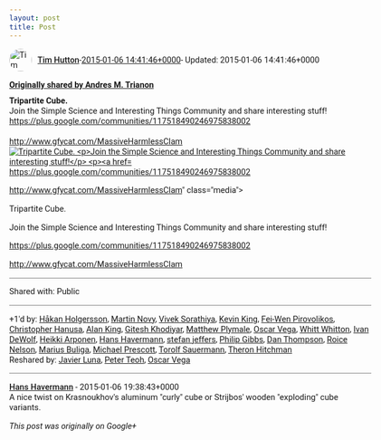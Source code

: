 ```yaml
---
layout: post
title: Post
---
```


<html><head><meta charset="utf-8"><title>Google+ post</title><style>body {font: 11pt Roboto, Arial, sans-serif; max-width: 640px; margin: 24px;}.author-photo {border-radius: 50%; margin-right: 10px; width: 40px;}.author {font-weight: 500;}.main-content {margin: 15px 0 15px;}.post-title {font-weight: bold;}.location {display: block; margin-top: 15px;}.location img {float: left; margin-right: 5px; width: 20px;}.media-link {display: inline-block; max-width: 100%; vertical-align: top;}.media-link p {margin-top: 5px; max-height: 4em; overflow: scroll;}.media {max-height: 100vh; max-width: 100%;}.video-placeholder {background: black; display: flex; height: 300px; max-width: 100%; width: 640px;}.play-icon {border-bottom: 30px solid transparent; border-left: 50px solid white; border-top: 30px solid transparent; color: white; margin: auto;}.album {max-height: 800px; overflow: scroll; width: calc(100vw - 48px);}.album .media-link {margin-right: 5px; max-width: 250px;}.album .media {max-height: 250px;}.link-embed {border-top: 1px solid lightgrey; display: block; margin-top: 20px;}.link-embed img {max-width: 100%;}.inline-link-embed {display: block;}.inline-link-embed img {vertical-align: middle;}.link-title {display: inline-block; font-size: medium; font-weight: 300; padding-left: 1em;}.reshare-attribution {display: block; font-weight: bold; margin-bottom: 10px;}.poll-image {margin-bottom: 5px; max-height: 300px; max-width: 500px;}.poll-choice {align-items: center; display: flex; margin-bottom: 5px; max-width: 500px;}.poll-choice-percentage {background-color: lightblue; height: 100%; left: 0; position: absolute; z-index: -1;}.poll-choice-selected {margin-right: 5px;}.poll-choice-results {border: 1px solid lightgray; border-radius: 5px; display: flex; line-height: 40px; overflow: hidden; padding: 0 8px; position: relative;}.poll-choice-results, .poll-choice-description {flex-grow: 1; margin-right: 10px;}.poll-choice-image {width: 100%;}.poll-choice-image, .poll-choice-image img {max-height: 40px; max-width: 100px;}.poll-choice-votes {max-height: 100px; overflow: auto;}.plus-entity-embed {color: black; display: block; text-decoration: none;}.plus-entity-embed-cover-photo {max-height: 300px; max-width: 100%;}.plus-entity-embed-info {padding: 0 1em 1em;}.plus-entity-embed-info h2 {font-weight: 500; margin: 10px 0;}.plus-entity-embed-info p {font-size: small; margin: 0;}.collection-owner-avatar {border-radius: 50%; border: 2px solid white; height: 40px; margin-top: -22px;}.visibility {padding: 1em 0; border-top: 1px solid grey;}.post-activity {padding: 1em 0; border-top: 1px solid grey;}.comments {border-top: 1px solid gray; padding-top: 1em;}.comment + .comment {margin-top: 1em;}.comment .media-link, .comment .inline-link-embed {margin-top: 5px;}</style></head><body><div style="margin-bottom:1em;"><div style="display:flex; align-items:center"><img class="author-photo" src="https://lh4.googleusercontent.com/-epo4ZZKNqEw/AAAAAAAAAAI/AAAAAAAAVSU/qu3LpcHEnoQ/s64-c/photo.jpg" alt="Tim Hutton"><a href="https://plus.google.com/+TimHutton" target="_blank" class="author">Tim Hutton</a> - <a target="_blank" href="https://plus.google.com/+TimHutton/posts/M1KWJVxV9rP">2015-01-06 14:41:46+0000</a><span> - Updated: 2015-01-06 14:41:46+0000</span></div><div class="main-content"></div><div><a target="_blank" href="https://plus.google.com/+AndresMTrianon/posts/2HTnEQxh6z1" class="reshare-attribution">Originally shared by Andres M. Trianon</a><b>Tripartite Cube.</b><br>Join the Simple Science and Interesting Things Community and share interesting stuff!<br><a rel="nofollow" target="_blank" href="https://plus.google.com/communities/117518490246975838002" class="ot-anchor bidi_isolate" jslog="10929; track:click" dir="ltr">https://plus.google.com/communities/117518490246975838002</a>﻿<br><br><a rel="nofollow" target="_blank" href="http://www.gfycat.com/MassiveHarmlessClam" class="ot-anchor bidi_isolate" jslog="10929; track:click" dir="ltr">http://www.gfycat.com/MassiveHarmlessClam</a><a href="https://lh4.googleusercontent.com/-9XMpNdJdHoc/VKt-DD_UKEI/AAAAAAABmFA/28OEQ1sMcbU/w400-h225/Cube.gif" target="_blank" class="media-link"><img src="https://lh4.googleusercontent.com/-9XMpNdJdHoc/VKt-DD_UKEI/AAAAAAABmFA/28OEQ1sMcbU/w400-h225/Cube.gif" alt="Tripartite Cube.

Join the Simple Science and Interesting Things Community and share interesting stuff!

https://plus.google.com/communities/117518490246975838002﻿



http://www.gfycat.com/MassiveHarmlessClam" class="media"><p>Tripartite Cube.

Join the Simple Science and Interesting Things Community and share interesting stuff!

https://plus.google.com/communities/117518490246975838002﻿



http://www.gfycat.com/MassiveHarmlessClam</p></a></div></div><div class="visibility">Shared with: Public</div><div class="post-activity"><div class="plus-oners">+1'd by: <a href="https://plus.google.com/+HåkanHolgersson48">Håkan Holgersson</a>, <a href="https://plus.google.com/+MartinNovy1234">Martin Novy</a>, <a href="https://plus.google.com/+VivekSorathiya">Vivek Sorathiya</a>, <a href="https://plus.google.com/101528470205134556490">Kevin King</a>, <a href="https://plus.google.com/115312620563296582286">Fei-Wen Pirovolikos</a>, <a href="https://plus.google.com/+ChristopherHanusa">Christopher Hanusa</a>, <a href="https://plus.google.com/111639368582754484870">Alan King</a>, <a href="https://plus.google.com/105882661687265231815">Gitesh Khodiyar</a>, <a href="https://plus.google.com/103253481591130828549">Matthew Plymale</a>, <a href="https://plus.google.com/118052769809830597120">Oscar Vega</a>, <a href="https://plus.google.com/+WhittWhitton">Whitt Whitton</a>, <a href="https://plus.google.com/110838538679766163715">Ivan DeWolf</a>, <a href="https://plus.google.com/+HeikkiArponen">Heikki Arponen</a>, <a href="https://plus.google.com/101745241027004457169">Hans Havermann</a>, <a href="https://plus.google.com/115958517486719853660">stefan jeffers</a>, <a href="https://plus.google.com/109950732766352929935">Philip Gibbs</a>, <a href="https://plus.google.com/+DanThompson">Dan Thompson</a>, <a href="https://plus.google.com/+RoiceNelson">Roice Nelson</a>, <a href="https://plus.google.com/+MariusBuliga">Marius Buliga</a>, <a href="https://plus.google.com/+MichaelPrescott">Michael Prescott</a>, <a href="https://plus.google.com/+TorolfSauermann">Torolf Sauermann</a>, <a href="https://plus.google.com/+TheronHitchman">Theron Hitchman</a></div><div class="resharers">Reshared by: <a href="https://plus.google.com/108453667558212106085">Javier Luna</a>, <a href="https://plus.google.com/+PeterTeoh6969">Peter Teoh</a>, <a href="https://plus.google.com/118052769809830597120">Oscar Vega</a></div></div><div class="comments"><div class="comment"><a target="_blank" href="https://plus.google.com/101745241027004457169" class="author">Hans Havermann</a><span class="time"> - 2015-01-06 19:38:43+0000</span><div class="comment-content">A nice twist on Krasnoukhov&#39;s aluminum &quot;curly&quot; cube or Strijbos&#39; wooden &quot;exploding&quot; cube variants.</div></div></div></body></html>

<i>This post was originally on Google+</i>
